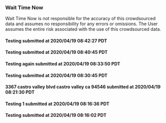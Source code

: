 
### Wait Time Now
Wait Time Now is not responsible for the accuracy of this crowdsourced data and assumes no responsibility for any errors or omissions. The User assumes the entire risk associated with the use of this crowdsourced data.   



#### Testing  submitted at 2020/04/19 08:42:27 PDT




#### Testing submitted at 2020/04/19 08:40:45 PDT




#### Testing again submitted at 2020/04/19 08:33:50 PDT




#### Testing submitted at 2020/04/19 08:30:45 PDT




#### 3367 castro valley blvd castro valley ca 94546 submitted at 2020/04/19 08:21:30 PDT




#### Testing 1 submitted at 2020/04/19 08:16:36 PDT




#### Testing submitted at 2020/04/19 08:16:02 PDT

